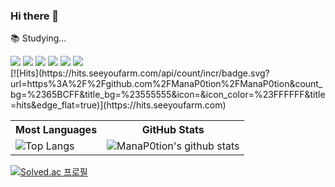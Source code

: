 ### Hi there 👋

📚 Studying...
<div align="left">
	<img src="https://img.shields.io/badge/c++-%2300599C.svg?style=for-the-badge&logo=c%2B%2B&logoColor=white" />
	<img src="https://img.shields.io/badge/unity-%23000000.svg?style=for-the-badge&logo=unity&logoColor=white" />
	<img src="https://img.shields.io/badge/c%23-%23239120.svg?style=for-the-badge&logo=Csharp&logoColor=white" />
	<img src="https://img.shields.io/badge/spring-%236DB33F.svg?style=for-the-badge&logo=spring&logoColor=white"/>
	<img src="https://img.shields.io/badge/python-3670A0?style=for-the-badge&logo=python&logoColor=ffdd54"/>
 	<img src="https://img.shields.io/badge/java-%23ED8B00.svg?style=for-the-badge&logo=openjdk&logoColor=white"/>
</div>
[![Hits](https://hits.seeyoufarm.com/api/count/incr/badge.svg?url=https%3A%2F%2Fgithub.com%2FManaP0tion%2FManaP0tion&count_bg=%2365BCFF&title_bg=%23555555&icon=&icon_color=%23FFFFFF&title=hits&edge_flat=true)](https://hits.seeyoufarm.com)
<table>
    <tr>
        <th align="center">
            Most Languages
        </th>
        <th align="center">
            GitHub Stats
        </th>
    </tr>
    <tr>
        <td>
            <img src="https://github-readme-stats.vercel.app/api/top-langs/?username=ManaP0tion&layout=compact&langs_count=8&hide=makefile,cmake&theme=dracula&icon_color=3f3fff&title_color=ffffff&bg_color=1f1f1f" alt="Top Langs">
        </td>
        <td>
            <img src="https://github-readme-stats.vercel.app/api?username=ManaP0tion&count_private=true&show_icons=true&rank_icon=github&theme=dracula&icon_color=3f3fff&title_color=ffffff&include_all_commits=true&bg_color=1f1f1f" alt="ManaP0tion's github stats">
        </td>
    </tr>
</table>

[![Solved.ac 프로필](http://mazassumnida.wtf/api/v2/generate_badge?boj=aerodev)](https://solved.ac/aerodev)

